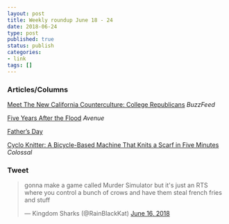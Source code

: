 ```yaml
---
layout: post
title: Weekly roundup June 18 - 24
date: 2018-06-24
type: post
published: true
status: publish
categories:
- link
tags: []
---
```


### Articles/Columns

[Meet The New California Counterculture: College Republicans](https://www.buzzfeed.com/scaachikoul/california-college-republicans-milo-yiannopoulos-donald "Meet The New California Counterculture: College Republicans. By Scaachi Koul") *BuzzFeed*

[Five Years After the Flood](http://www.avenuecalgary.com/City-Life/Five-Years-After-the-Calgary-Flood/ "Five Years After the Flood. By Andrew Guilbert") *Avenue*

[Father’s Day](https://medium.com/joeblogs/fathers-day-404a83aaf0d7 "Father’s Day. By Joe Posnanski")

[Cyclo Knitter: A Bicycle-Based Machine That Knits a Scarf in Five Minutes](http://www.thisiscolossal.com/2018/06/cyclo-knitter-a-bicycle-based-machine-that-knits-a-scarf-in-five-minutes/ "Cyclo Knitter: A Bicycle-Based Machine That Knits a Scarf in Five Minutes. By Kate Sierzputowski") *Colossal*

### Tweet
<blockquote class="twitter-tweet" data-lang="en"><p lang="en" dir="ltr">gonna make a game called Murder Simulator but it&#39;s just an RTS where you control a bunch of crows and have them steal french fries and stuff</p>&mdash; Kingdom Sharks (@RainBlackKat) <a href="https://twitter.com/RainBlackKat/status/1008009243302211584?ref_src=twsrc%5Etfw">June 16, 2018</a></blockquote> <script async src="https://platform.twitter.com/widgets.js" charset="utf-8"></script> 
